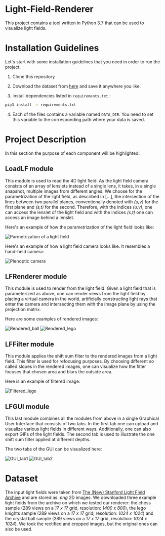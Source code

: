 # Light-Field-Renderer
This project contains a tool written in Python 3.7 that can be used to visualize light fields.

# Installation Guidelines
Let's start with some installation guidelines that you need in order to run the project.
1. Clone this repository

2. Download the dataset from [here](https://drive.google.com/drive/folders/138X2FuErr7cYO8ww1dQBrEjj7G8q0mUr?usp=sharing) and save it anywhere you like.

3. Install dependencies listed in ``` requirements.txt ``` :
```bash 
pip3 install -r requirements.txt
```
4. Each of the files contains a variable named ``` DATA_DIR ```.
You need to set this variable to the corresponding path where your data is saved.

# Project Description
In this section the purpose of each component will be highlighted.
## LoadLF module
This module is used to read the 4D light field. As the light field camera consists of an array of lenslets instead of a single lens, it takes, in a single snapshot, multiple images from different angles.
We choose for the parametrization of the light field, as described in [...], the intersection of the lines between two parallel planes, conventionally denoted with _(u,v)_ for the first plane and _(s,t)_ for the second.
Therefore, with the indices _(u,v)_, one can access the lenslet of the light field and with the indices _(s,t)_ one can access an image behind a lenslet.

Here's an example of how the parametrization of the light field looks like:

![Parmetrization of a light field](assets/light_slab.png)


Here's an example of how a light field camera looks like. It resembles a hand-held camera: 

![Plenoptic camera](assets/plenoptic-camera-real.png)


## LFRenderer module
This module is used to render from the light field.
Given a light field that is parameterized as above, one can render views from the light field by placing a virtual camera in the world, artificially constructing light rays that enter the camera and intersecting them with the image plane by using the projection matrix.  

Here are some examples of rendered images:

![Rendered_ball](assets/renderer-ball.png) ![Rendered_lego](assets/renderer-lego.png)

## LFFilter module
This module applies the shift sum filter to the rendered images from a light field.
This filter is used for refocusing purposes.
By choosing different so called slopes in the rendered images, one can visualize how the filter focuses that chosen area and blurs the outside area.

Here is an example of filtered image:

![Filtered_lego](assets/filt-center.png)

## LFGUI module
This last module combines all the modules from above in a single Graphical User Interface that consists of two tabs.
In the first tab one can upload and visualize various light fields in different ways. Additionally, one can also export GIFs of the light fields.
The second tab is used to illustrate the one shift sum filter applied at different depths.

The two tabs of the GUI can be visualized here:

![GUI_tab1](assets/gui-tab1.png) ![GUI_tab2](assets/gui-tab2.png)

# Dataset
The input light fields were taken from [The (New) Stanford Light Field Archive](http://graphics.stanford.edu/data/LF/) and are stored as _.png_ 2D images. 
We downloaded three example light fields from the archive on which we tested our renderer: 
the chess sample (289 views on a _17 x 17_ grid, resolution: _1400 x 800_), 
the lego knights sample (289 views on a _17 x 17_ grid, resolution: _1024 x 1024_) 
and the crystal ball sample (289 views on a _17 x 17_ grid, resolution: _1024 x 1024_).
We took the rectified and cropped images, but the original ones can also be used.

